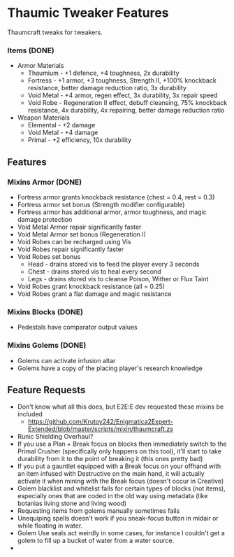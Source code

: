 # Thaumic Tweaker Features
Thaumcraft tweaks for tweakers.

### Items (DONE)
- Armor Materials
  - Thaumium - +1 defence, +4 toughness, 2x durability
  - Fortress - +1 armor, +3 toughness, Strength II, +100% knockback resistance, better damage reduction ratio, 3x durability
  - Void Metal - +4 armor, regen effect, 3x durability, 3x repair speed
  - Void Robe - Regeneration II effect, debuff cleansing, 75% knockback resistance, 4x durability, 4x repairing, better damage reduction ratio
- Weapon Materials
  - Elemental - +2 damage
  - Void Metal - +4 damage
  - Primal - +2 efficiency, 10x durability

## Features
### Mixins Armor (DONE)
- Fortress armor grants knockback resistance (chest = 0.4, rest = 0.3)
- Fortress armor set bonus (Strength modifier configurable)
- Fortress armor has additional armor, armor toughness, and magic damage protection
- Void Metal Armor repair significantly faster
- Void Metal Armor set bonus (Regeneration I)
- Void Robes can be recharged using Vis
- Void Robes repair significantly faster
- Void Robes set bonus
  - Head - drains stored vis to feed the player every 3 seconds
  - Chest - drains stored vis to heal every second
  - Legs - drains stored vis to cleanse Poison, Wither or Flux Taint
- Void Robes grant knockback resistance (all = 0.25)
- Void Robes grant a flat damage and magic resistance

### Mixins Blocks (DONE)
- Pedestals have comparator output values

### Mixins Golems (DONE)
- Golems can activate infusion altar
- Golems have a copy of the placing player's research knowledge

## Feature Requests
- Don't know what all this does, but E2E:E dev requested these mixins be included
  - https://github.com/Krutoy242/Enigmatica2Expert-Extended/blob/master/scripts/mixin/thaumcraft.zs
- Runic Shielding Overhaul?
- If you use a Plan + Break focus on blocks then immediately switch to the Primal Crusher (specifically only happens on this tool), it'll start to take durability from it to the point of breaking it (this ones pretty bad)
- If you put a gauntlet equipped with a Break focus on your offhand with an item infused with Destructive on the main hand, it will actually activate it when mining with the Break focus (doesn't occur in Creative)
- Golem blacklist and whitelist fails for certain types of blocks (not items), especially ones that are coded in the old way using metadata (like botanias living stone and living wood)
- Requesting items from golems manually sometimes fails
- Unequiping spells doesn't work if you sneak-focus button in midair or while floating in water.
- Golem Use seals act weirdly in some cases, for instance I couldn't get a golem to fill up a bucket of water from a water source.
- 
